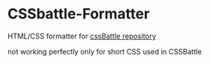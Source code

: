 # CSSbattle-Formatter
HTML/CSS formatter for [cssBattle repository](https://github.com/noamavned/CssBattle-Daily-Solutions)

not working perfectly only for short CSS used in CSSBattle
